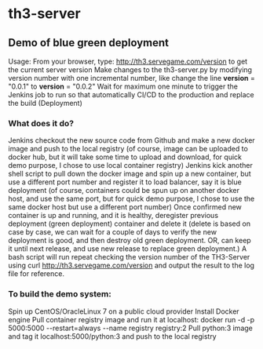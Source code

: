 # th3-server
## Demo of blue green deployment
Usage:
From your browser, type: http://th3.servegame.com/version to get the current server version
Make changes to the th3-server.py by modifying version number with one incremental number, like change the line __version__ = "0.0.1"
 to __version__ = "0.0.2"
Wait for maximum one minute to trigger the Jenkins job to run so that automatically CI/CD to the production and replace the build (Deployment)
### What does it do?
Jenkins checkout the new source code from Github and make a new docker image and push to the local registry (of course, image can be uploaded to docker hub, but it will take some time to upload and download, for quick demo purpose, I chose to use local container registry)
Jenkins kick another shell script to pull down the docker image and spin up a new container, but use a different port number and register it to load balancer, say it is blue deployment (of course, containers could be spun up on another docker host, and use the same port, but for quick demo purpose, I chose to use the same docker host but use a different port number)
Once confirmed new container is up and running, and it is healthy, deregister previous deployment (green deployment) container and delete it (delete is based on case by case, we can wait for a couple of days to verify the new deployment is good, and then destroy old green deployment. OR, can keep it until next release, and use new release to replace green deployment.)
A bash script will run repeat checking the version number of the TH3-Server using curl http://th3.servegame.com/version and output the result to the log file for reference.

### To build the demo system:
Spin up CentOS/OracleLinux 7 on a public cloud provider
Install Docker engine
Pull container registry image and run it at localhost: docker run -d -p 5000:5000 --restart=always --name registry registry:2
Pull python:3 image and tag it localhost:5000/python:3 and push to the local registry

